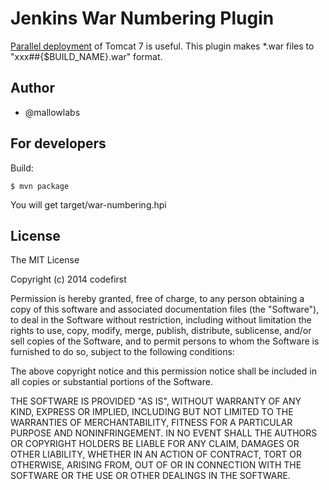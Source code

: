 Jenkins War Numbering Plugin
=======================================

[Parallel deployment](http://tomcat.apache.org/tomcat-7.0-doc/config/context.html#Parallel_deployment) of Tomcat 7 is useful.
This plugin makes \*.war files to "xxx##{$BUILD\_NAME}.war" format.

Author
---------------
* @mallowlabs

For developers
---------------
Build:

    $ mvn package

You will get target/war-numbering.hpi

License
---------------
The MIT License

Copyright (c) 2014 codefirst

Permission is hereby granted, free of charge, to any person obtaining a copy
of this software and associated documentation files (the "Software"), to deal
in the Software without restriction, including without limitation the rights
to use, copy, modify, merge, publish, distribute, sublicense, and/or sell
copies of the Software, and to permit persons to whom the Software is
furnished to do so, subject to the following conditions:

The above copyright notice and this permission notice shall be included in
all copies or substantial portions of the Software.

THE SOFTWARE IS PROVIDED "AS IS", WITHOUT WARRANTY OF ANY KIND, EXPRESS OR
IMPLIED, INCLUDING BUT NOT LIMITED TO THE WARRANTIES OF MERCHANTABILITY,
FITNESS FOR A PARTICULAR PURPOSE AND NONINFRINGEMENT. IN NO EVENT SHALL THE
AUTHORS OR COPYRIGHT HOLDERS BE LIABLE FOR ANY CLAIM, DAMAGES OR OTHER
LIABILITY, WHETHER IN AN ACTION OF CONTRACT, TORT OR OTHERWISE, ARISING FROM,
OUT OF OR IN CONNECTION WITH THE SOFTWARE OR THE USE OR OTHER DEALINGS IN
THE SOFTWARE.

